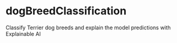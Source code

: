 # dogBreedClassification
Classify Terrier dog breeds and explain the model predictions with Explainable AI
